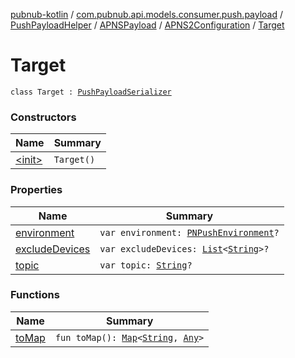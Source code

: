 [pubnub-kotlin](../../../../../index.md) / [com.pubnub.api.models.consumer.push.payload](../../../../index.md) / [PushPayloadHelper](../../../index.md) / [APNSPayload](../../index.md) / [APNS2Configuration](../index.md) / [Target](./index.md)

# Target

`class Target : `[`PushPayloadSerializer`](../../../../-push-payload-serializer/index.md)

### Constructors

| Name | Summary |
|---|---|
| [&lt;init&gt;](-init-.md) | `Target()` |

### Properties

| Name | Summary |
|---|---|
| [environment](environment.md) | `var environment: `[`PNPushEnvironment`](../../../../../com.pubnub.api.enums/-p-n-push-environment/index.md)`?` |
| [excludeDevices](exclude-devices.md) | `var excludeDevices: `[`List`](https://kotlinlang.org/api/latest/jvm/stdlib/kotlin.collections/-list/index.html)`<`[`String`](https://kotlinlang.org/api/latest/jvm/stdlib/kotlin/-string/index.html)`>?` |
| [topic](topic.md) | `var topic: `[`String`](https://kotlinlang.org/api/latest/jvm/stdlib/kotlin/-string/index.html)`?` |

### Functions

| Name | Summary |
|---|---|
| [toMap](to-map.md) | `fun toMap(): `[`Map`](https://kotlinlang.org/api/latest/jvm/stdlib/kotlin.collections/-map/index.html)`<`[`String`](https://kotlinlang.org/api/latest/jvm/stdlib/kotlin/-string/index.html)`, `[`Any`](https://kotlinlang.org/api/latest/jvm/stdlib/kotlin/-any/index.html)`>` |

